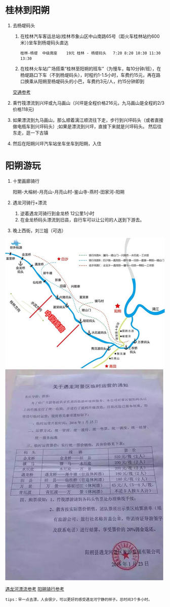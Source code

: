 # 桂林到阳朔
1. 去杨堤码头
    1. 在桂林汽车客运总站(桂林市象山区中山南路65号（距火车桂林站约600米）)坐车到杨堤码头直达
  
        `桂林-杨堤	中级席座	19元	桂林 - 杨堤码头	7:20 8:20 10:30 11:30 13:30`

    2. 在桂林火车站广场搭乘“桂林至阳朔的班车”（为慢车，每10分钟/班），在杨堤路口下车（不到杨堤码头），时程约1-1.5小时，车费约15元，再在路口换乘从阳朔至杨堤码头的小巴，车费约3元/人，约15分钟即到

    [交通参考](http://www.mafengwo.cn/poi/21837.html)

2. 乘竹筏漂流到兴坪或九马画山（兴坪是全程价格216元，九马画山是全程的2/3价格118元)
3. 如果漂流到九马画山，那么顺着漓江顺流往下走，步行到兴坪码头（或者直接做电瓶车到兴坪码头）;如果是漂流到兴坪，直接下来就是兴坪码头。 然后往东走，逛一下古镇
4. 然后在阳朔兴坪汽车站坐车坐车到阳朔，入住

# 阳朔游玩
1. 十里画廊骑行

    阳朔-大榕树-月亮山-月亮山村-鉴山寺-燕村-田家河-阳朔

2. 遇龙河骑行+漂流
    1. 逆着遇龙河骑行到金龙桥 12公里1小时 
    2. 在金龙桥码头漂流到旧县，自行车可以让公司的人送到下游去。

3. 晚上西街，刘三姐（可选）

 ![阳朔遇龙河漂流图](../image/阳朔遇龙河漂流图.jpg)
 ![遇龙河漂流价格](../image/遇龙河漂流价格.jpg)

[遇龙河漂流参考](http://www.lvmama.com/trip/show/278845) 
[阳朔骑行参考](http://www.mafengwo.cn/gonglve/ziyouxing/1622.html) 

`tips：早一点去漂，人会很少，可以更好的感受遇龙河宁静的样子。总时间3个多小时。`